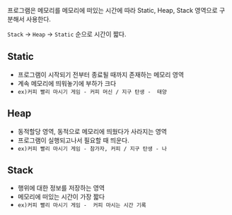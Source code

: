 프로그램은 메모리를 메모리에 떠있는 시간에 따라 Static, Heap, Stack 영역으로 구분해서 사용한다.

`Stack` → `Heap` → `Static` 순으로 시간이 짧다.

## Static

- 프로그램이 시작되기 전부터 종료될 때까지 존재하는 메모리 영역
- 계속 메모리에 띄워놓기에 부하가 크다
- `ex)커피 빨리 마시기 게임 - 커피 머신 / 지구 탄생 -  태양`

## Heap

- 동적할당 영역, 동적으로 메모리에 띄웠다가 사라지는 영역
- 프로그램이 실행되고나서 필요할 때 띄운다.
- `ex)커피 빨리 마시기 게임 - 참가자, 커피 / 지구 탄생 - 나`

## Stack

- 행위에 대한 정보를 저장하는 영역
- 메모리에 떠있는 시간이 가장 짧다
- `ex)커피 빨리 마시기 게임 -  커피 마시는 시간 기록`